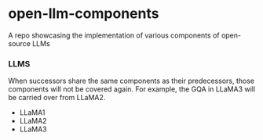 # open-llm-components
A repo showcasing the implementation of various components of open-source LLMs


### LLMS

When successors share the same components as their predecessors, those components will not be covered again. For example, the GQA in LLaMA3 will be carried over from LLaMA2.

- LLaMA1
- LLaMA2
- LLaMA3
